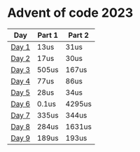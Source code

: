 # Advent of code 2023

| Day                           | Part 1 | Part 2 |
| ----------------------------- | ------ | ------ |
| [Day 1](src/bin/day1/main.rs) | 13us   | 31us   |
| [Day 2](src/bin/day2/main.rs) | 17us   | 30us   |
| [Day 3](src/bin/day3/main.rs) | 505us  | 167us  |
| [Day 4](src/bin/day4/main.rs) | 77us   | 86us   |
| [Day 5](src/bin/day5/main.rs) | 28us   | 34us   |
| [Day 6](src/bin/day6/main.rs) | 0.1us  | 4295us |
| [Day 7](src/bin/day7/main.rs) | 335us  | 344us  |
| [Day 8](src/bin/day8/main.rs) | 284us  | 1631us |
| [Day 9](src/bin/day9/main.rs) | 189us  | 193us  |
